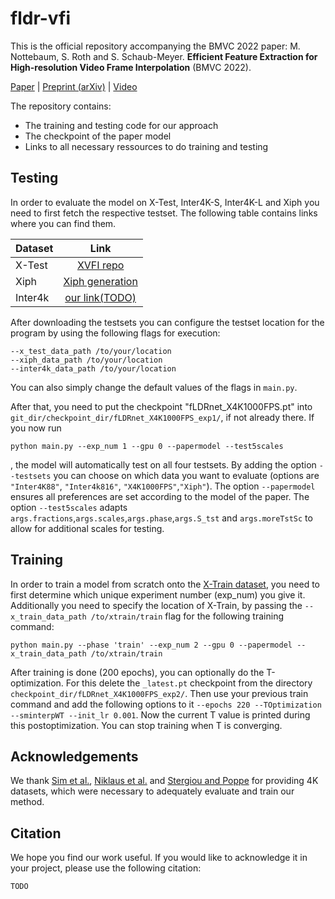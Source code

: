 # fldr-vfi
This is the official repository accompanying the BMVC 2022 paper:
M. Nottebaum, S. Roth and S. Schaub-Meyer. **Efficient Feature Extraction for High-resolution Video Frame Interpolation** (BMVC 2022).

[Paper]() | [Preprint (arXiv)]() | [Video]()

The repository contains:
- The training and testing code for our approach
- The checkpoint of the paper model
- Links to all necessary ressources to do training and testing


## Testing
In order to evaluate the model on X-Test, Inter4K-S, Inter4K-L and Xiph you need to first fetch the respective testset. The following table contains links where you can find them.

| Dataset       | Link  | 
| :---        |     :---:       | 
| X-Test     | [XVFI repo](https://github.com/JihyongOh/XVFI)| 
| Xiph   | [Xiph generation](https://github.com/sniklaus/softmax-splatting/blob/master/benchmark.py) | 
| Inter4k       | [our link(TODO)]() | 

After downloading the testsets you can configure the testset location for the program by using the following flags for execution:
```
--x_test_data_path /to/your/location
--xiph_data_path /to/your/location
--inter4k_data_path /to/your/location
```
You can also simply change the default values of the flags in `main.py`.

After that, you need to put the checkpoint "fLDRnet_X4K1000FPS.pt" into `git_dir/checkpoint_dir/fLDRnet_X4K1000FPS_exp1/`, if not already there.
If you now run 
```
python main.py --exp_num 1 --gpu 0 --papermodel --test5scales 
```
, the model will automatically test on all four testsets.
By adding the option `--testsets` you can choose on which data you want to evaluate (options are `"Inter4K88"`, `"Inter4k816"`, `"X4K1000FPS"`,`"Xiph"`).
The option `--papermodel` ensures all preferences are set according to the model of the paper. The option `--test5scales` adapts `args.fractions`,`args.scales`,`args.phase`,`args.S_tst` and `args.moreTstSc` to allow for additional scales for testing. 

## Training
In order to train a model from scratch onto the [X-Train dataset](https://github.com/JihyongOh/XVFI), you need to first determine which unique experiment number (exp_num) you give it. Additionally you need to specify the location of X-Train, by passing the `--x_train_data_path /to/xtrain/train` flag for the following training command:
```
python main.py --phase 'train' --exp_num 2 --gpu 0 --papermodel --x_train_data_path /to/xtrain/train
```
After training is done (200 epochs), you can optionally do the T-optimization. For this delete the `_latest.pt` checkpoint from the directory `checkpoint_dir/fLDRnet_X4K1000FPS_exp2/`. Then use your previous train command and add the following options to it `--epochs 220 --TOptimization --sminterpWT --init_lr 0.001`.
Now the current T value is printed during this postoptimization. You can stop training when T is converging.

## Acknowledgements
We thank [Sim et al.](https://openaccess.thecvf.com/content/ICCV2021/papers/Sim_XVFI_eXtreme_Video_Frame_Interpolation_ICCV_2021_paper.pdf), [Niklaus et al.](https://openaccess.thecvf.com/content_CVPR_2020/papers/Niklaus_Softmax_Splatting_for_Video_Frame_Interpolation_CVPR_2020_paper.pdf) and [Stergiou and Poppe](https://arxiv.org/pdf/2111.00772.pdf) for providing 4K datasets, which were necessary to adequately evaluate and train our method.

## Citation
We hope you find our work useful. If you would like to acknowledge it in your project, please use the following citation:
```
TODO
```




